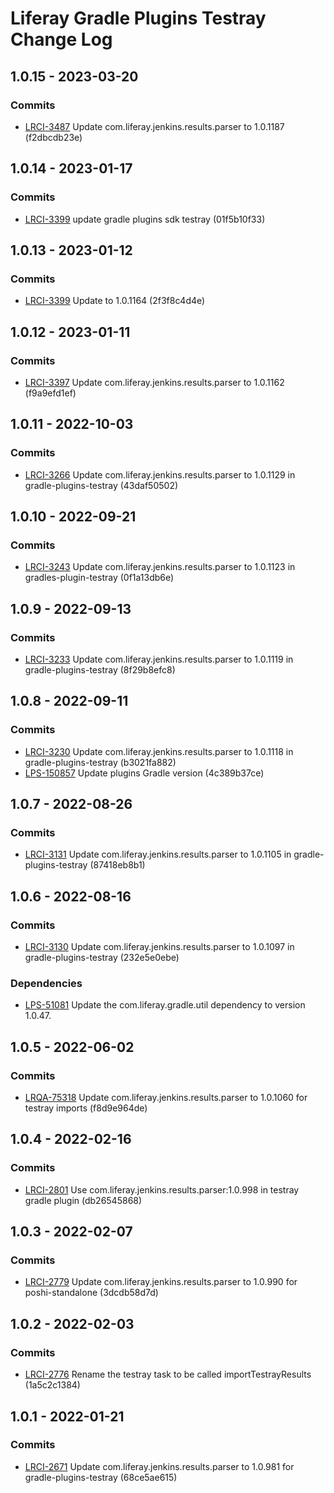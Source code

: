# Liferay Gradle Plugins Testray Change Log

## 1.0.15 - 2023-03-20

### Commits
- [LRCI-3487] Update com.liferay.jenkins.results.parser to 1.0.1187 (f2dbcdb23e)

## 1.0.14 - 2023-01-17

### Commits
- [LRCI-3399] update gradle plugins sdk testray (01f5b10f33)

## 1.0.13 - 2023-01-12

### Commits
- [LRCI-3399] Update to 1.0.1164 (2f3f8c4d4e)

## 1.0.12 - 2023-01-11

### Commits
- [LRCI-3397] Update com.liferay.jenkins.results.parser to 1.0.1162 (f9a9efd1ef)

## 1.0.11 - 2022-10-03

### Commits
- [LRCI-3266] Update com.liferay.jenkins.results.parser to 1.0.1129 in
gradle-plugins-testray (43daf50502)

## 1.0.10 - 2022-09-21

### Commits
- [LRCI-3243] Update com.liferay.jenkins.results.parser to 1.0.1123 in
gradles-plugin-testray (0f1a13db6e)

## 1.0.9 - 2022-09-13

### Commits
- [LRCI-3233] Update com.liferay.jenkins.results.parser to 1.0.1119 in
gradle-plugins-testray (8f29b8efc8)

## 1.0.8 - 2022-09-11

### Commits
- [LRCI-3230] Update com.liferay.jenkins.results.parser to 1.0.1118 in
gradle-plugins-testray (b3021fa882)
- [LPS-150857] Update plugins Gradle version (4c389b37ce)

## 1.0.7 - 2022-08-26

### Commits
- [LRCI-3131] Update com.liferay.jenkins.results.parser to 1.0.1105 in
gradle-plugins-testray (87418eb8b1)

## 1.0.6 - 2022-08-16

### Commits
- [LRCI-3130] Update com.liferay.jenkins.results.parser to 1.0.1097 in
gradle-plugins-testray (232e5e0ebe)

### Dependencies
- [LPS-51081] Update the com.liferay.gradle.util dependency to version 1.0.47.

## 1.0.5 - 2022-06-02

### Commits
- [LRQA-75318] Update com.liferay.jenkins.results.parser to 1.0.1060 for testray
imports (f8d9e964de)

## 1.0.4 - 2022-02-16

### Commits
- [LRCI-2801] Use com.liferay.jenkins.results.parser:1.0.998 in testray gradle
plugin (db26545868)

## 1.0.3 - 2022-02-07

### Commits
- [LRCI-2779] Update com.liferay.jenkins.results.parser to 1.0.990 for
poshi-standalone (3dcdb58d7d)

## 1.0.2 - 2022-02-03

### Commits
- [LRCI-2776] Rename the testray task to be called importTestrayResults
(1a5c2c1384)

## 1.0.1 - 2022-01-21

### Commits
- [LRCI-2671] Update com.liferay.jenkins.results.parser to 1.0.981 for
gradle-plugins-testray (68ce5ae615)

[LPS-51081]: https://issues.liferay.com/browse/LPS-51081
[LPS-150857]: https://issues.liferay.com/browse/LPS-150857
[LRCI-2671]: https://issues.liferay.com/browse/LRCI-2671
[LRCI-2776]: https://issues.liferay.com/browse/LRCI-2776
[LRCI-2779]: https://issues.liferay.com/browse/LRCI-2779
[LRCI-2801]: https://issues.liferay.com/browse/LRCI-2801
[LRCI-3130]: https://issues.liferay.com/browse/LRCI-3130
[LRCI-3131]: https://issues.liferay.com/browse/LRCI-3131
[LRCI-3230]: https://issues.liferay.com/browse/LRCI-3230
[LRCI-3233]: https://issues.liferay.com/browse/LRCI-3233
[LRCI-3243]: https://issues.liferay.com/browse/LRCI-3243
[LRCI-3266]: https://issues.liferay.com/browse/LRCI-3266
[LRCI-3397]: https://issues.liferay.com/browse/LRCI-3397
[LRCI-3399]: https://issues.liferay.com/browse/LRCI-3399
[LRCI-3487]: https://issues.liferay.com/browse/LRCI-3487
[LRQA-75318]: https://issues.liferay.com/browse/LRQA-75318